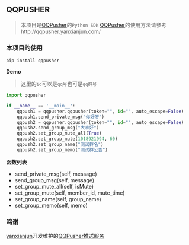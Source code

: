 ## QQPUSHER

> 本项目是[QQPusher](http://qqpusher.yanxianjun.com/)的`Python SDK`
> [QQPusher](http://qqpusher.yanxianjun.com/)的使用方法请参考http://qqpusher.yanxianjun.com/

### 本项目的使用

`pip install qqpusher`

**Demo**

> 这里的`id`可以是`qq号`也可是`qq群号`

```python
import qqpusher

if __name__ == '__main__':
    qqpush1 = qqpusher.qqpusher(token="", id="", auto_escape=False)
    qqpush1.send_private_msg("你好呀")
    qqpush2 = qqpusher.qqpusher(token="", id="", auto_escape=False)
    qqpush2.send_group_msg("大家好")
    qqpush2.set_group_mute_all(True)
    qqpush2.set_group_mute(1018921994, 60)
    qqpush2.set_group_name("测试群名")
    qqpush2.set_group_memo("测试群公告")

```

**函数列表**

- send_private_msg(self, message)
- send_group_msg(self, message)
- set_group_mute_all(self, isMute)
- set_group_mute(self, member_id, mute_time)
- set_group_name(self, group_name)
- set_group_memo(self, memo)

### 鸣谢

[yanxianjun](https://github.com/yanxianjun)开发维护的[QQPusher推送服务](http://qqpusher.yanxianjun.com/)
